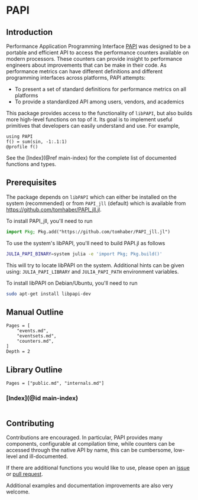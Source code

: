 # PAPI

## Introduction

Performance Application Programming Interface [PAPI](http://icl.cs.utk.edu/papi/index.html) was designed to be a portable and efficient API to access
the performance counters available on modern processors. These counters can provide insight to performance engineers
about improvements that can be make in their code. As performance metrics can have different definitions and different
programming interfaces across platforms, PAPI attempts:

- To present a set of standard definitions for performance metrics on all platforms
- To provide a standardized API among users, vendors, and academics

This package provides access to the functionality of `libPAPI`, but also builds more high-level functions on top of it.
Its goal is to implement useful primitives that developers can easily understand and use. For example,

```@example
using PAPI
f() = sum(sin, -1:.1:1)
@profile f()
```

See the [Index](@ref main-index) for the complete list of documented functions and types.

## Prerequisites

The package depends on `libPAPI` which can either be installed on the system (recommended) or from `PAPI_jll` (default) which is available from https://github.com/tomhaber/PAPI_jll.jl.

To install PAPI_jll, you'll need to run
```julia
import Pkg; Pkg.add("https://github.com/tomhaber/PAPI_jll.jl")
```

To use the system's libPAPI, you'll need to build PAPI.jl as follows
```bash
JULIA_PAPI_BINARY=system julia -e 'import Pkg; Pkg.build()'
```
This will try to locate libPAPI on the system. Additional hints can be given using: `JULIA_PAPI_LIBRARY` and `JULIA_PAPI_PATH` environment variables.

To install libPAPI on Debian/Ubuntu, you'll need to run
```bash
sudo apt-get install libpapi-dev
```

## Manual Outline

```@contents
Pages = [
    "events.md",
    "eventsets.md",
    "counters.md",
]
Depth = 2
```

## Library Outline

```@contents
Pages = ["public.md", "internals.md"]
```

### [Index](@id main-index)

```@index
```

## Contributing

Contributions are encouraged. In particular, PAPI provides many components, configurable at compilation time,
while counters can be accessed through the native API by name, this can be cumbersome, low-level and ill-documented.

If there are additional functions you would like to use, please open an [issue](https://github.com/tomhaber/PAPI.jl/issues) or [pull request](https://github.com/tomhaber/PAPI.jl/pulls).

Additional examples and documentation improvements are also very welcome.
